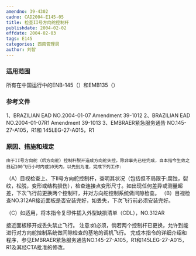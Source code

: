 ```yaml
---
amendno: 39-4302
cadno: CAD2004-E145-05
title: 检查II号方向舵控制杆
publishdate: 2004-02-02
effdate: 2004-02-03
tags: E145
categories: 西南管理局
author: 刘智
---
```


### 适用范围 
所有在中国运行中的ENB-145（）和EMB135（）

### 参考文件
1、BRAZILIAN EAD NO.2004-01-07 Amendment 39-1012 
2、BRAZILIAN EAD NO.2004-01-07R1 Amendment 39-1013 
3、EMBRAER紧急服务通告 NO.145-27-A105，R1和 145LEG-27-A015，R1 

### 原因、措施和规定 
    由于II号方向舵（后方向舵）控制杆脱开造成方向舵失控，除非事先已经完成，自本指令生效之日起100飞行小时内或10天内，以先到为准，完成下列工作:  
   （A）目视检查上、下II号方向舵控制杆，查明其状况（包括但不局限于:腐蚀，裂纹，松脱，变形或结构损伤），检查连接点变形尺寸。如出现任何差异或测量超差，下次飞行前更换两个控制杆，并对方向舵控制系统做间隙检查。 
   （B）目视检查NO.312AR接近面板是否安装完好，如丢失，下次飞行前必须安装完好。

（C）如适用，将本指令复印件插入外型缺损清单（CDL），NO.312AR 
  
接近面板移开或丢失禁止飞行。     注意:如必须，倘若两个控制杆已更换，允许到能进行对方向舵控制系统做间隙检查的基地的调机飞行。    完成本指令的详细介绍和程序，参见EMBRAER紧急服务通告NO.145-27-A105，R1和145LEG-27-A015，R1及其经CTA批准的修改。
